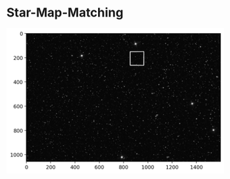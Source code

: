# Star-Map-Matching

![alt text](https://github.com/OmerOzgur271/Star-Map-Matching/blob/main/Images/match.png)
